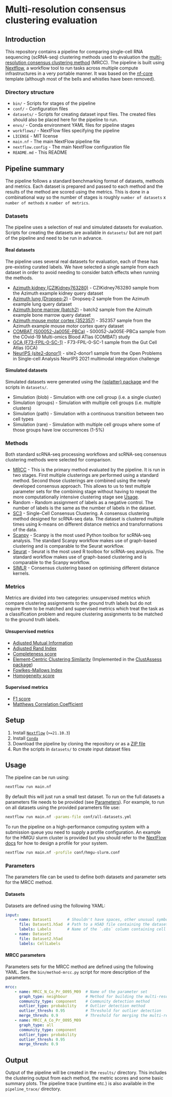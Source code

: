 # Multi-resolution consensus clustering evaluation

## Introduction

This repository contains a pipeline for comparing single-cell RNA sequencing (scRNA-seq) clustering methods used to evaluation the [multi-resolution consensus clustering method](https://github.com/theislab/multires-consensus-clustering) (MRCC).
The pipeline is built using [Nextflow](https://www.nextflow.io), a workflow tool to run tasks across multiple compute infrastructures in a very portable manner. It was based on the [nf-core](https://nf-co.re/) template (although most of the bells and whistles have been removed).

### Directory structure

- `bin/` - Scripts for stages of the pipeline
- `conf/` - Configuration files
- `datasets/` - Scripts for creating dataset input files. The created files should also be placed here for the pipeline to run.
- `envs/` - Conda environment YAML files for pipeline stages
- `workflows/` - NextFlow files specifying the pipeline
- `LICENSE` - MIT license
- `main.nf` - The main NextFlow pipeline file
- `nextflow.config` - The main NextFlow configuration file
- `README.md` - This README

## Pipeline summary

The pipeline follows a standard benchmarking format of datasets, methods and metrics.
Each dataset is prepared and passed to each method and the results of the method are scored using the metrics.
This is done in a combinational way so the number of stages is roughly `number of datasets` x `number of methods` x `number of metrics`.

### Datasets

The pipeline uses a selection of real and simulated datasets for evaluation.
Scripts for creating the datasets are available in `datasets/` but are not part of the pipeline and need to be run in advance.
#### Real datasets

The pipeline uses several real datasets for evaluation, each of these has pre-existing curated labels.
We have selected a single sample from each dataset in order to avoid needing to consider batch effects when running the methods.

- [Azimuth kidney (CZIKidney763280)](https://azimuth.hubmapconsortium.org/references/#Human%20-%20Kidney) - CZIKidney763280 sample from the Azimuth example kidney query dataset
- [Azimuth lung (Dropseq-2)](https://azimuth.hubmapconsortium.org/references/#Human%20-%20Lung%20v1) - Dropseq-2 sample from the Azimuth example lung query dataset
- [Azimuth bone marrow (batch2)](https://azimuth.hubmapconsortium.org/references/#Human%20-%20Bone%20Marrow) - batch2 sample from the Azimuth example bone marrow query dataset
- [Azimuth mouse motor cortex (352357)](https://azimuth.hubmapconsortium.org/references/#Human%20-%20Bone%20Marrow) - 352357 sample from the Azimuth example mouse motor cortex query dataset
- [COMBAT (S00052-Ja005E-PBCa)](https://zenodo.org/record/6120249) - S00052-Ja005E-PBCa sample from the COvid-19 Multi-omics Blood ATlas (COMBAT) study
- [GCA (F73-FPIL-0-SC-1)](https://gutcellatlas.cellgeni.sanger.ac.uk/) - F73-FPIL-0-SC-1 sample from the Gut Cell Atlas (GCA)
- [NeurIPS (site2-donor1)](https://openproblems.bio/neurips_docs/data/dataset/) - site2-donor1 sample from the Open Problems in Single-cell Analysis NeurIPS 2021 multimodal integration challenge

#### Simulated datasets

Simulated datasets were generated using the [{splatter} package](https://bioconductor.org/packages/splatter/) and the scripts in `datasets/`.

- Simulation (blob) - Simulation with one cell group (i.e. a single cluster)
- Simulation (groups) - Simulation with multiple cell groups (i.e. multiple clusters)
- Simulation (path) - Simulation with a continuous transition between two cell types
- Simulation (rare) - Simulation with multiple cell groups where some of those groups have low occurrences (1-5%)

### Methods

Both standard scRNA-seq processing workflows and scRNA-seq consensus clustering methods were selected for comparison.

- [MRCC](https://github.com/theislab/multires-consensus-clustering) - This is the primary method evaluated by the pipeline. It is run in two stages. First multiple clusterings are performed using a standard method. Second those clusterings are combined using the newly developed consensus approach. This allows to us to test multiple parameter sets for the combining stage without having to repeat the more computationally intensive clustering stage see [Usage](#usage).
- Random - Random assignment of labels as a negative control. The number of labels is the same as the number of labels in the dataset.
- [SC3](https://bioconductor.org/packages/release/bioc/html/SC3.html) - Single-Cell Consensus Clustering. A consensus clustering method designed for scRNA-seq data. The dataset is clustered multiple times using k-means on different distance metrics and transformations of the data.
- [Scanpy](https://scanpy.readthedocs.io/) - Scanpy is the most used Python toolbox for scRNA-seq analysis. The standard Scanpy workflow makes use of graph-based clustering and is comparable to the Seurat workflow.
- [Seurat](https://satijalab.org/seurat/) - Seurat is the most used R toolbox for scRNA-seq analysis. The standard workflow makes use of graph-based clustering and is comparable to the Scanpy workflow.
- [SIMLR](https://bioconductor.org/packages/release/bioc/html/SIMLR.html) - Consensus clustering based on optimising different distance kernels.

### Metrics

Metrics are divided into two categories: unsupervised metrics which compare clustering assignments to the ground truth labels but do not require them to be matched and supervised metrics which treat the task as a classification problem and require clustering assignments to be matched to the ground truth labels.

#### Unsupervised metrics

- [Adjusted Mutual Information](https://scikit-learn.org/stable/modules/generated/sklearn.metrics.adjusted_mutual_info_score.html)
- [Adjusted Rand Index](https://scikit-learn.org/stable/modules/generated/sklearn.metrics.adjusted_rand_score.html)
- [Completeness score](https://scikit-learn.org/stable/modules/generated/sklearn.metrics.completeness_score.html)
- [Element-Centric Clustering Similarity](https://doi.org/10.1038/s41598-019-44892-y) (Implemented in the [ClustAssess package](https://github.com/Core-Bioinformatics/ClustAssess))
- [Fowlkes-Mallows Index](https://scikit-learn.org/stable/modules/generated/sklearn.metrics.fowlkes_mallows_score.html)
- [Homogeneity score](https://scikit-learn.org/stable/modules/generated/sklearn.metrics.homogeneity_score.html
)

#### Supervised metrics

- [F1 score](https://scikit-learn.org/stable/modules/generated/sklearn.metrics.f1_score.html)
- [Matthews Correlation Coefficient](https://scikit-learn.org/stable/modules/generated/sklearn.metrics.matthews_corrcoef.html)

## Setup

1. Install [`Nextflow`](https://www.nextflow.io/docs/latest/getstarted.html#installation) (`>=21.10.3`)
2. Install [`Conda`](https://conda.io/miniconda.html)
3. Download the pipeline by cloning the repository or as a [ZIP file](https://github.com/theislab/consensus-clustering-evaluation/archive/refs/heads/main.zip)
4. Run the scripts in `datasets/` to create input dataset files
## Usage

The pipeline can be run using:

```sh
nextflow run main.nf
```

By default this will just run a small test dataset.
To run on the full datasets a parameters file needs to be provided (see [Parameters](#parameters)).
For example, to run on all datasets using the provided parameters file use:

```sh
nextflow run main.nf -params-file conf/all-datasets.yml
```

To run the pipeline on a high-performance computing system with a submission queue you need to supply a profile configuration.
An example for the HMGU slurm cluster is provided but you should refer to the [NextFlow docs](https://www.nextflow.io/docs) for how to design a profile for your system.

```sh
nextflow run main.nf -profile conf/hmgu-slurm.conf
```
### Parameters

The parameters file can be used to define both datasets and parameter sets for the MRCC method.

#### Datasets

Datasets are defined using the following YAML:

```yaml
input:
    - name: Dataset1       # Shouldn't have spaces, other unusual symbols
      file: Dataset1.h5ad  # Path to a H5AD file containing the dataset
      labels: Labels       # Name of the `.obs` column containing cell labels
    - name: Dataset2
      file: Dataset2.h5ad
      labels: CellLabels
```

#### MRCC parameters

Parameters sets for the MRCC method are defined using the following YAML.
See the `bin/method-mrcc.py` script for more description of the parameters.

```yaml
mrcc:
    - name: MRCC_N_Co_Pr_O095_M09  # Name of the parameter set
      graph_type: neighbour        # Method for building the multi-resolution graph
      community_type: component    # Community detection method
      outlier_type: probability    # Outlier detection method
      outlier_thresh: 0.95         # Threshold for outlier detection
      merge_thresh: 0.9            # Threshold for merging the multi-resolution graph
    - name: MRCC_A_Co_Pr_O095_M09
      graph_type: all
      community_type: component
      outlier_type: probability
      outlier_thresh: 0.95
      merge_thresh: 0.9
```

## Output

Output of the pipeline will be created in the `results/` directory.
This includes the clustering output from each method, the metric scores and some basic summary plots.
The pipeline trace (runtime etc.) is also available in the `pipeline_trace/` directory.
